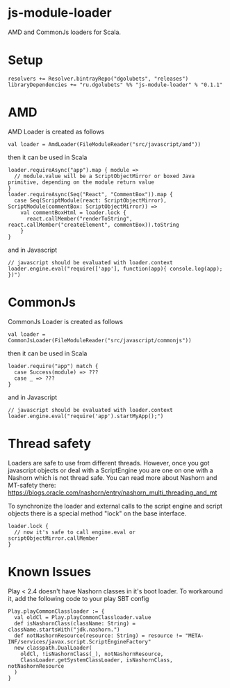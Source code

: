 # js-module-loader
AMD and CommonJs loaders for Scala.

# Setup
```
resolvers += Resolver.bintrayRepo("dgolubets", "releases")
libraryDependencies += "ru.dgolubets" %% "js-module-loader" % "0.1.1"
```

# AMD
AMD Loader is created as follows
```
val loader = AmdLoader(FileModuleReader("src/javascript/amd"))
```
then it can be used in Scala
```
loader.requireAsync("app").map { module => 
  // module.value will be a ScriptObjectMirror or boxed Java primitive, depending on the module return value
}
loader.requireAsync(Seq("React", "CommentBox")).map {
  case Seq(ScriptModule(react: ScriptObjectMirror), ScriptModule(commentBox: ScriptObjectMirror)) =>
    val commentBoxHtml = loader.lock {
      react.callMember("renderToString", react.callMember("createElement", commentBox)).toString
    }
}
```
and in Javascript
```
// javascript should be evaluated with loader.context
loader.engine.eval("require(['app'], function(app){ console.log(app); })")
```

# CommonJs
CommonJs Loader is created as follows
```
val loader = CommonJsLoader(FileModuleReader("src/javascript/commonjs"))
```
then it can be used in Scala
```
loader.require("app") match { 
  case Success(module) => ???
  case _ => ???
}
```
and in Javascript
```
// javascript should be evaluated with loader.context
loader.engine.eval("require('app').startMyApp();")
```

# Thread safety
Loaders are safe to use from different threads.
However, once you got javascript objects or deal with a ScriptEngine you are one on one with a Nashorn which is not thread safe.
You can read more about Nashorn and MT-safety there: https://blogs.oracle.com/nashorn/entry/nashorn_multi_threading_and_mt

To synchronize the loader and external calls to the script engine and script objects there is a special method "lock" on the base interface.
```
loader.lock {
  // now it's safe to call engine.eval or scriptObjectMirror.callMember
}
```

# Known Issues

Play < 2.4 doesn't have Nashorn classes in it's boot loader. 
To workaround it, add the following code to your play SBT config
```
Play.playCommonClassloader := {
  val oldCl = Play.playCommonClassloader.value
  def isNashornClass(className: String) = className.startsWith("jdk.nashorn.")
  def notNashornResource(resource: String) = resource != "META-INF/services/javax.script.ScriptEngineFactory"
  new classpath.DualLoader(
    oldCl, !isNashornClass(_), notNashornResource,
    ClassLoader.getSystemClassLoader, isNashornClass, notNashornResource
  )
}
```
